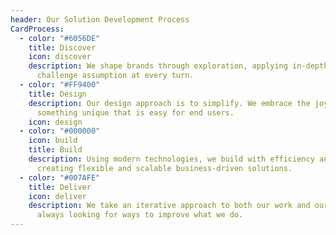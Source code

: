 ```yaml
---
header: Our Solution Development Process
CardProcess:
  - color: "#6056DE"
    title: Discover
    icon: discover
    description: We shape brands through exploration, applying in-depth research to
      challenge assumption at every turn.
  - color: "#FF9400"
    title: Design
    description: Our design approach is to simplify. We embrace the joy in creating
      something unique that is easy for end users.
    icon: design
  - color: "#000000"
    icon: build
    title: Build
    description: Using modern technologies, we build with efficiency and skill,
      creating flexible and scalable business-driven solutions.
  - color: "#007AFE"
    title: Deliver
    icon: deliver
    description: We take an iterative approach to both our work and our practice,
      always looking for ways to improve what we do.
---
```

